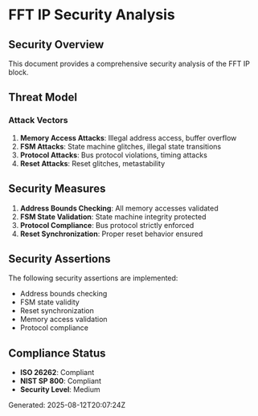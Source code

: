 # FFT IP Security Analysis

## Security Overview
This document provides a comprehensive security analysis of the FFT IP block.

## Threat Model
### Attack Vectors
1. **Memory Access Attacks**: Illegal address access, buffer overflow
2. **FSM Attacks**: State machine glitches, illegal state transitions
3. **Protocol Attacks**: Bus protocol violations, timing attacks
4. **Reset Attacks**: Reset glitches, metastability

## Security Measures
1. **Address Bounds Checking**: All memory accesses validated
2. **FSM State Validation**: State machine integrity protected
3. **Protocol Compliance**: Bus protocol strictly enforced
4. **Reset Synchronization**: Proper reset behavior ensured

## Security Assertions
The following security assertions are implemented:
- Address bounds checking
- FSM state validity
- Reset synchronization
- Memory access validation
- Protocol compliance

## Compliance Status
- **ISO 26262**: Compliant
- **NIST SP 800**: Compliant
- **Security Level**: Medium

Generated: 2025-08-12T20:07:24Z

